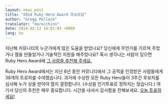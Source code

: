 ```yaml
---
layout: news_post
title: "2014 Ruby Hero Award 후보모집"
author: "Gregg Pollack"
translator: "marocchino"
date: 2014-02-12 14:02:03 +0000
lang: ko
---
```


지난해 커뮤니티의 누군가에게 많은 도움을 받았나요? 당신에게 무언가를 가르쳐
주었거나 젬을 만들었거나 기술적인 지원을 해주었나요? 혹시 생각나는 사람이
있으면 Ruby Hero Award에 [그 사람을 추천해 주세요.](http://rubyheroes.com/)

Ruby Hero Award에서는 지난 6년 동안 커뮤니티에서 그 공적을 인정받은 사람들에게
38개의 트로피를 수여했습니다. 과거에 수상한 모든 Ruby Hero들이 3주간 후보자를
심사해 누가 상을 받아야 할지 결정합니다. (수상을 인기투표로 정하지는 않습니다.)
여기서 당신의 추천은 매우 중요합니다. 시간을 내셔서 감사함을 전해보세요.
[오늘 투표하세요!](http://rubyheroes.com/)

